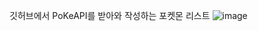 깃허브에서 PoKeAPI를 받아와 작성하는 포켓몬 리스트
![image](https://github.com/user-attachments/assets/74fe7aff-6561-4ac0-8b01-9d020ae77378)
